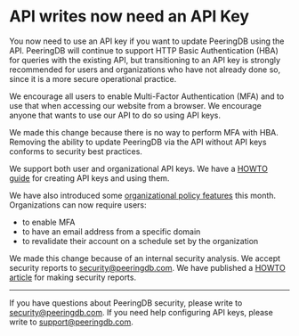 # API writes now need an API Key
You now need to use an API key if you want to update PeeringDB using the API. PeeringDB will continue to support HTTP Basic Authentication (HBA) for queries with the existing API, but transitioning to an API key is strongly recommended for users and organizations who have not already done so, since it is a more secure operational practice.

We encourage all users to enable Multi-Factor Authentication (MFA) and to use that when accessing our website from a browser. We encourage anyone that wants to use our API to do so using API keys.

We made this change because there is no way to perform MFA with HBA. Removing the ability to update PeeringDB via the API without API keys conforms to security best practices.

We support both user and organizational API keys. We have a [HOWTO guide](https://docs.peeringdb.com/howto/api_keys/) for creating API keys and using them.

We have also introduced some [organizational policy features](https://docs.peeringdb.com/howto/organizational_policy) this month. Organizations can now require users: 

* to enable MFA
* to have an email address from a specific domain 
* to revalidate their account on a schedule set by the organization

We made this change because of an internal security analysis. We accept security reports to [security@peeringdb.com](mailto:security@peeringdb.com). We have published a [HOWTO article](https://docs.peeringdb.com/howto/make-a-security-report/) for making security reports. 

--- 

If you have questions about PeeringDB security, please write to [security@peeringdb.com](mailto:security@peeringdb.com). If you need help configuring API keys, please write to [support@peeringdb.com](mailto:support@peeringdb.com).